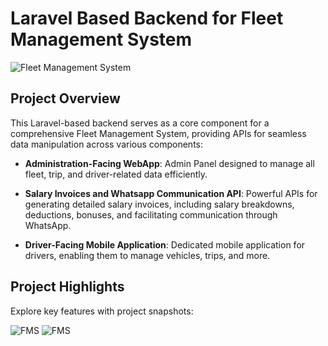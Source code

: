 # Laravel Based Backend for Fleet Management System

![Fleet Management System](https://projects.arslanstack.com/photos/fms1.png)

## Project Overview

This Laravel-based backend serves as a core component for a comprehensive Fleet Management System, providing APIs for seamless data manipulation across various components:

- **Administration-Facing WebApp**: Admin Panel designed to manage all fleet, trip, and driver-related data efficiently.

- **Salary Invoices and Whatsapp Communication API**: Powerful APIs for generating detailed salary invoices, including salary breakdowns, deductions, bonuses, and facilitating communication through WhatsApp.

- **Driver-Facing Mobile Application**: Dedicated mobile application for drivers, enabling them to manage vehicles, trips, and more.

## Project Highlights

Explore key features with project snapshots:

![FMS](https://projects.arslanstack.com/photos/fms2.png)
![FMS](https://projects.arslanstack.com/photos/fms3.png)
